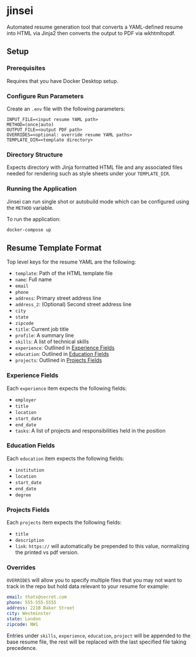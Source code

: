 # jinsei

Automated resume generation tool that converts a YAML-defined resume into HTML via Jinja2 then converts the output to PDF via wkhtmltopdf.

## Setup

### Prerequisites

Requires that you have Docker Desktop setup.

### Configure Run Parameters

Create an `.env` file with the following parameters:

```env
INPUT_FILE=<input resume YAML path>
METHOD=(once|auto)
OUTPUT_FILE=<output PDF path>
OVERRIDES=<optional: override resume YAML paths>
TEMPLATE_DIR=<template directory>
```

### Directory Structure

Expects directory with Jinja formatted HTML file and any associated files needed for rendering such as style sheets under your `TEMPLATE_DIR`.

### Running the Application

Jinsei can run single shot or autobuild mode which can be configured using the `METHOD` variable.

To run the application:

```bash
docker-compose up
```

## Resume Template Format

Top level keys for the resume YAML are the following:

 * `template`: Path of the HTML template file
 * `name`: Full name
 * `email`
 * `phone`
 * `address`: Primary street address line
 * `address_2`: (Optional) Second street address line
 * `city`
 * `state`
 * `zipcode`
 * `title`: Current job title
 * `profile`: A summary line
 * `skills`: A list of technical skills
 * `experience`: Outlined in [Experience Fields](#experience-fields)
 * `education`: Outlined in [Education Fields](#experience-fields)
 * `projects`: Outlined in [Projects Fields](#experience-fields)

### Experience Fields

Each `experience` item expects the following fields:

 * `employer`
 * `title`
 * `location`
 * `start_date`
 * `end_date`
 * `tasks`: A list of projects and responsibilities held in the position

### Education Fields

Each `education` item expects the following fields:

 * `institution`
 * `location`
 * `start_date`
 * `end_date`
 * `degree`

### Projects Fields

Each `projects` item expects the following fields:

 * `title`
 * `description`
 * `link`: `https://` will automatically be prepended to this value, normalizing the printed vs pdf version.

### Overrides

`OVERRIDES` will allow you to specify multiple files that you may not want to track in the repo but hold data relevant to your resume for example:

```yaml
email: thats@secret.com
phone: 555-555-5555
address: 221B Baker Street
city: Westminster
state: London
zipcode: NW1
```

Entries under `skills`, `experience`, `education`, `project` will be appended to the base resume file, the rest will be replaced with the last specified file taking precedence.